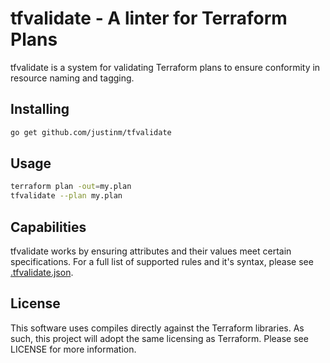tfvalidate - A linter for Terraform Plans
==========

tfvalidate is a system for validating Terraform plans to ensure conformity in resource naming and tagging.


Installing
----------

```bash
go get github.com/justinm/tfvalidate
```
 
 
Usage
-----

```bash
terraform plan -out=my.plan
tfvalidate --plan my.plan
```


Capabilities
------------

tfvalidate works by ensuring attributes and their values meet certain specifications. For a full list of supported rules
and it's syntax, please see [.tfvalidate.json](.tfvalidate.json).


License
-------

This software uses compiles directly against the Terraform libraries. As such, this project will adopt the same licensing
as Terraform. Please see LICENSE for more information.
 